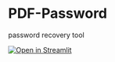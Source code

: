 # PDF-Password
password recovery tool

[![Open in Streamlit](https://static.streamlit.io/badges/streamlit_badge_black_white.svg)](https://find-pdf-password-vengatesan3rd-project.streamlit.app/)

